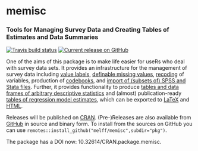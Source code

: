 # memisc 
### Tools for Managing Survey Data and Creating Tables of Estimates and Data Summaries

[![Travis build status](https://api.travis-ci.com/melff/memisc.svg?branch=master)](https://app.travis-ci.com/github/melff/memisc) 
[![Current release on GitHub](http://img.shields.io/github/release/melff/memisc.svg)](http://github.com/melff/memisc/releases/)
<!-- [![CRAN](http://www.r-pkg.org/badges/version-last-release/memisc)](http://cran.r-project.org/package=memisc)
[![Total downloads from RStudio CRAN mirror](http://cranlogs.r-pkg.org/badges/grand-total/memisc)](http://cran.r-project.org/web/packages/memisc/index.html)
[![Total downloads from RStudio CRAN mirror](http://cranlogs.r-pkg.org/badges/memisc)](http://cran.r-project.org/web/packages/memisc/index.html) -->

<!--[![Build status](https://ci.appveyor.com/api/projects/status/iav1id61lmlh7nkb?svg=true)](https://ci.appveyor.com/project/melff/memisc) one CI is enough .. -->

One of the aims of this package is to make life easier for useRs who deal with
survey data sets. It provides an infrastructure for the management of survey
data including [value labels](https://melff.github.io/memisc/reference/labels.html), [definable missing values](https://melff.github.io/memisc/reference/value-filters.html), [recoding](https://melff.github.io/memisc/reference/recode.html) of variables,
production of [codebooks](https://melff.github.io/memisc/reference/codebook.html), and [import of (subsets of) SPSS and Stata
files](https://melff.github.io/memisc/reference/importers.html). Further, it provides functionality to produce [tables and data frames of
arbitrary descriptive statistics](https://melff.github.io/memisc/reference/genTable.html) and (almost) publication-ready [tables of
regression model estimates](https://melff.github.io/memisc/reference/mtable.html), which can be exported to [LaTeX](reference/mtable-format-latex.html) and [HTML](https://melff.github.io/memisc/reference/mtable-format-html.html).

Releases will be published on [CRAN](http://cran.r-project.org/web/packages/memisc/). (Pre-)Releases are also available from [GitHub](https://github.com/melff/memisc) in
source and binary form. To install from the sources on GitHub you can use
`remotes::install_github("melff/memisc",subdir="pkg")`.

The package has a DOI now: 10.32614/CRAN.package.memisc.
